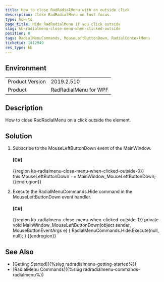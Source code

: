 ```yaml
---
title: How to close RadRadialMenu with an outside click
description: Close RadRadialMenu on lost focus.
type: how-to
page_title: Hide RadRadialMenu if you click outside
slug: kb-radialmenu-close-menu-when-clicked-outside
position: 0
tags: RadialMenuCommands, MouseLeftButtonDown, RadialContextMenu
ticketid: 1412949
res_type: kb
---
```


## Environment
<table>
    <tbody>
	    <tr>
	    	<td>Product Version</td>
	    	<td>2019.2.510</td>
	    </tr>
	    <tr>
	    	<td>Product</td>
	    	<td>RadRadialMenu for WPF</td>
	    </tr>
    </tbody>
</table>

## Description

How to close RadRadialMenu on a click outside the element.

## Solution

1. Subscribe to the MouseLeftButtonDown event of the MainWindow.

	#### __[C#]__
	{{region  kb-radialmenu-close-menu-when-clicked-outside-0}}
		this.MouseLeftButtonDown += MainWindow_MouseLeftButtonDown;
	{{endregion}}
	
2. Execute the RadialMenuCommands.Hide command in the MouseLeftButtonDown event handler.

	#### __[C#]__
	{{region  kb-radialmenu-close-menu-when-clicked-outside-1}}
		private void MainWindow_MouseLeftButtonDown(object sender, MouseButtonEventArgs e)
		{
			RadialMenuCommands.Hide.Execute(null, null);
		}
	{{endregion}}


## See Also  
* [Getting Started]({%slug radradialmenu-getting-started%})
* [RadialMenu Commands]({%slug radradialmenu-commands-radialmenu%})
